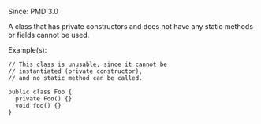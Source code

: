 Since: PMD 3.0

A class that has private constructors and does not have any static methods or fields cannot be used.

Example(s):
```
// This class is unusable, since it cannot be
// instantiated (private constructor),
// and no static method can be called.

public class Foo {
  private Foo() {}
  void foo() {}
}
```
